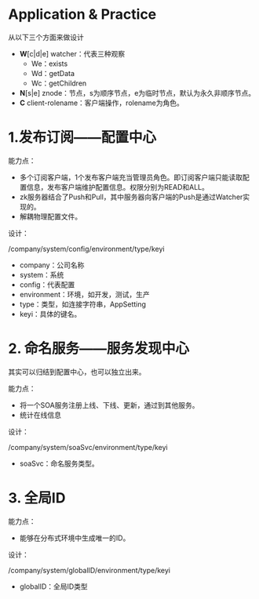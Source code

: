 # Application & Practice

从以下三个方面来做设计

- **W**[c|d|e] watcher：代表三种观察
  - We：exists
  - Wd：getData
  - Wc：getChildren
- **N**[s|e] znode：节点，s为顺序节点，e为临时节点，默认为永久非顺序节点。
- **C** client-rolename：客户端操作，rolename为角色。

# 1.发布订阅——配置中心

能力点：

- 多个订阅客户端，1个发布客户端充当管理员角色。即订阅客户端只能读取配置信息，发布客户端维护配置信息。权限分别为READ和ALL。
- zk服务器结合了Push和Pull，其中服务器向客户端的Push是通过Watcher实现的。
- 解耦物理配置文件。

设计：

/company/system/config/environment/type/keyi

- company：公司名称
- system：系统
- config：代表配置
- environment：环境，如开发，测试，生产
- type：类型，如连接字符串，AppSetting
- keyi：具体的键名。



# 2. 命名服务——服务发现中心

其实可以归结到配置中心，也可以独立出来。

能力点：
- 将一个SOA服务注册上线、下线、更新，通过到其他服务。
- 统计在线信息

设计：

/company/system/soaSvc/environment/type/keyi
- soaSvc：命名服务类型。

# 3. 全局ID

能力点：
- 能够在分布式环境中生成唯一的ID。



设计：

/company/system/globalID/environment/type/keyi
- globalID：全局ID类型
